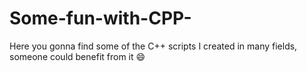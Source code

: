 # Some-fun-with-CPP-
Here you gonna find some of the C++ scripts I created in many fields, someone could benefit from it :smile:
